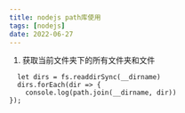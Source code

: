 ```yaml
---
title: nodejs path库使用
tags: [nodejs]
date: 2022-06-27
---
```


1. 获取当前文件夹下的所有文件夹和文件
```
  let dirs = fs.readdirSync(__dirname)
  dirs.forEach(dir => {
    console.log(path.join(__dirname, dir))
});
```
